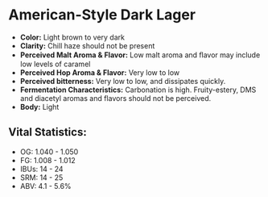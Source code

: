 # American-Style Dark Lager

- **Color:** Light brown to very dark
- **Clarity:** Chill haze should not be present
- **Perceived Malt Aroma & Flavor:** Low malt aroma and ﬂavor may include low levels of caramel
- **Perceived Hop Aroma & Flavor:** Very low to low
- **Perceived bitterness:** Very low to low, and dissipates quickly.
- **Fermentation Characteristics:** Carbonation is high. Fruity-estery, DMS and diacetyl aromas and flavors should not be perceived.
- **Body:** Light

## Vital Statistics:

- OG: 1.040 - 1.050
- FG: 1.008 - 1.012
- IBUs: 14 - 24
- SRM: 14 - 25
- ABV: 4.1 - 5.6%
